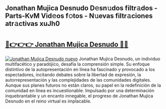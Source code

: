## Jonathan Mujica Desnudo D𝚎sn𝚞dos filtr𝚊dos - Parts-KvM Vid𝚎os f𝚘tos - N𝚞evas filtr𝚊ciones atr𝚊ctivas xuJh0

# <h2><a href="http://mb7nan.tromn.icu/?c=Jonathan+Mujica+Desnudo">🔗👉👉👉 Jonathan Mujica Desnudo 🔗🔗</a></h2>

[![Jonathan Mujica Desnudo nuevo](https://i.imgur.com/pEAQMta.gif)](http://mb7nan.tromn.icu/?c=Jonathan+Mujica+Desnudo)
Jonathan Mujica Desnudo, un individuo multifacético y paradójico, desafía la comprensión simple. Su enfoque distintivo de la autopresentación en línea ha fascinado y provocado a los espectadores, incitando debates sobre la libertad de expresión, la autorrepresentación y las complejidades de las comunidades digitales. Aunque sus planes futuros no están claros, su papel en la redefinición de la comunidad en línea es incuestionable. Impulsado por una determinación inquebrantable y un encanto innegable, el progreso de Jonathan Mujica Desnudo en el reino virtual es implacable.

